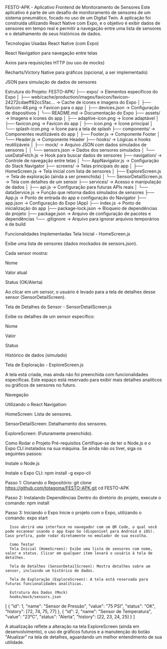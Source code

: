 FESTO-APK - Aplicativo Frontend de Monitoramento de Sensores
Este aplicativo é parte de um desafio de monitoramento de sensores de um sistema pneumático, focado no uso de um Digital Twin. A aplicação foi construída utilizando React Native com Expo, e o objetivo é exibir dados de sensores em tempo real e permitir a navegação entre uma lista de sensores e o detalhamento de seus históricos de dados.

Tecnologias Usadas
React Native (com Expo)

React Navigation para navegação entre telas

Axios para requisições HTTP (ou uso de mocks)

Recharts/Victory Native para gráficos (opcional, a ser implementado)

JSON para simulação de dados de sensores

Estrutura do Projeto:
FESTO-APK/
├── expo/                   → Elementos específicos do Expo
│   ├── web/cache/production/images/favicon/favicon-24272cdaeff82cc5fac...  → Cache de ícones e imagens do Expo
│   ├── favicon-48.png       → Favicon para o app
│   ├── devices.json         → Configuração de dispositivos
│   └── README.md            → Documentação do Expo
├── assets/                 → Imagens e ícones do app
│   ├── adaptive-icon.png    → Ícone adaptável
│   ├── favicon.png          → Favicon do app
│   ├── icon.png             → Ícone principal
│   └── splash-icon.png      → Ícone para a tela de splash
├── components/             → Componentes reutilizáveis do app
│   ├── Footer.js            → Componente Footer
│   └── Header.js            → Componente Header
├── hooks/                  → Lógicas e hooks reutilizáveis
│   ├── mock/               → Arquivo JSON com dados simulados de sensores
│   │   └── sensors.json     → Dados dos sensores simulados
│   └── useDataFetch.js      → Hook para buscar dados de sensores
├── navigation/             → Controle de navegação entre telas
│   └── AppNavigator.js      → Configuração do Stack Navigator
├── screens/                → Telas principais do app
│   ├── HomeScreen.js        → Tela inicial com lista de sensores
│   ├── ExploreScreen.js     → Tela de exploração (ainda a ser preenchida)
│   └── SensorDetailScreen.js → Tela com detalhes de um sensor
├── services/               → Acesso e manipulação de dados
│   ├── api.js              → Configuração para futuras APIs reais
│   └── dataService.js      → Função que retorna dados simulados de sensores
├── App.js                  → Ponto de entrada do app e configuração do Navigator
├── app.json                → Configuração do Expo (App)
├── index.js                → Ponto de inicialização do app
├── package-lock.json       → Bloqueio de dependências do projeto
├── package.json            → Arquivo de configuração de pacotes e dependências
└── .gitignore              → Arquivo para ignorar arquivos temporários e de build

Funcionalidades Implementadas
Tela Inicial - HomeScreen.js

Exibe uma lista de sensores (dados mockados de sensors.json).

Cada sensor mostra:

Nome

Valor atual

Status (OK/Alerta)

Ao clicar em um sensor, o usuário é levado para a tela de detalhes desse sensor (SensorDetailScreen).

Tela de Detalhes do Sensor - SensorDetailScreen.js

Exibe os detalhes de um sensor específico:

Nome

Valor

Status

Histórico de dados (simulado)

Tela de Exploração - ExploreScreen.js

A tela está criada, mas ainda não foi preenchida com funcionalidades específicas. Este espaço está reservado para exibir mais detalhes analíticos ou gráficos de sensores no futuro.

Navegação

Utilizando o React Navigation:

HomeScreen: Lista de sensores.

SensorDetailScreen: Detalhamento dos sensores.

ExploreScreen: (Futuramente preenchido).

Como Rodar o Projeto
Pré-requisitos
Certifique-se de ter o Node.js e o Expo CLI instalados na sua máquina. Se ainda não os tiver, siga os seguintes passos:

Instale o Node.js

Instale o Expo CLI:
npm install -g expo-cli

Passo 1: Clonando o Repositório:
git clone https://github.com/totagoma/FESTO-APK.git
cd FESTO-APK

Passo 2: Instalando Dependências
Dentro do diretório do projeto, execute o comando:
npm install

Passo 3: Iniciando o Expo
Inicie o projeto com o Expo, utilizando o comando:
expo start

      Isso abrirá uma interface no navegador com um QR Code, o qual você pode escanear usando o app Expo Go (disponível para Android e iOS). Caso prefira, pode rodar diretamente no emulador de sua escolha.

      Como Testar
      Tela Inicial (HomeScreen): Exibe uma lista de sensores com nome, valor e status. Clicar em qualquer item levará o usuário à tela de detalhes.

      Tela de Detalhes (SensorDetailScreen): Mostra detalhes sobre um sensor, incluindo um histórico de dados.

      Tela de Exploração (ExploreScreen): A tela está reservada para futuras funcionalidades analíticas.

      Estrutura dos Dados (Mock)
      hooks/mock/sensors.json



[
  {
    "id": 1,
    "name": "Sensor de Pressão",
    "value": "75 PSI",
    "status": "OK",
    "history": [72, 74, 75, 77]
  },
  {
    "id": 2,
    "name": "Sensor de Temperatura",
    "value": "23°C",
    "status": "Alerta",
    "history": [22, 23, 24, 25]
  }
]

A atualização reflete a alteração na tela ExploreScreen (ainda em desenvolvimento), o uso de gráficos futuros e a manutenção do botão "Atualizar" na tela de detalhes, aguardando um melhor entendimento de sua utilidade.
